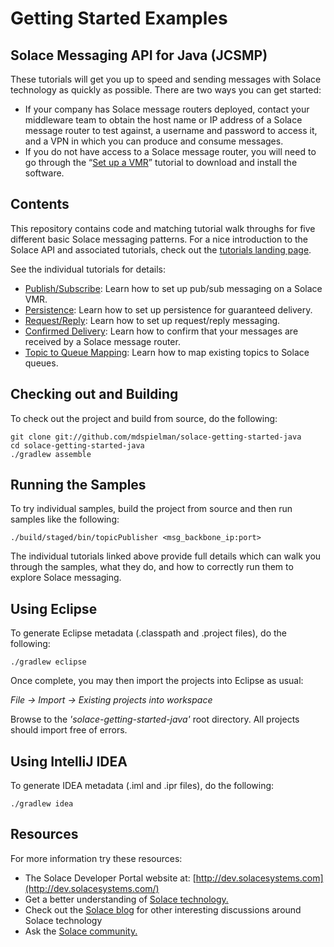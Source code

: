 # Getting Started Examples
## Solace Messaging API for Java (JCSMP)

These tutorials will get you up to speed and sending messages with Solace technology as quickly as possible. There are two ways you can get started:

- If your company has Solace message routers deployed, contact your middleware team to obtain the host name or IP address of a Solace message router to test against, a username and password to access it, and a VPN in which you can produce and consume messages.
- If you do not have access to a Solace message router, you will need to go through the “[Set up a VMR](http://dev.solacesystems.com/get-started/vmr-setup-tutorials/setting-up-solace-vmr/)” tutorial to download and install the software.

## Contents

This repository contains code and matching tutorial walk throughs for five different basic Solace messaging patterns. For a nice introduction to the Solace API and associated tutorials, check out the [tutorials landing page](https://mdspielman.github.io/solace-getting-started-java).

See the individual tutorials for details:

- [Publish/Subscribe](https://mdspielman.github.io/solace-getting-started-java/docs/publish-subscribe): Learn how to set up pub/sub messaging on a Solace VMR.
- [Persistence](https://mdspielman.github.io/solace-getting-started-java/docs/persistence-with-queues): Learn how to set up persistence for guaranteed delivery.
- [Request/Reply](https://mdspielman.github.io/solace-getting-started-java/docs/request-reply): Learn how to set up request/reply messaging.
- [Confirmed Delivery](https://mdspielman.github.io/solace-getting-started-java/docs/confirmed-delivery): Learn how to confirm that your messages are received by a Solace message router.
- [Topic to Queue Mapping](https://mdspielman.github.io/solace-getting-started-java/docs/topic-to-queue-mapping): Learn how to map existing topics to Solace queues.

## Checking out and Building

To check out the project and build from source, do the following:

    git clone git://github.com/mdspielman/solace-getting-started-java
    cd solace-getting-started-java
    ./gradlew assemble

## Running the Samples

To try individual samples, build the project from source and then run samples like the following:

    ./build/staged/bin/topicPublisher <msg_backbone_ip:port>

The individual tutorials linked above provide full details which can walk you through the samples, what they do, and how to correctly run them to explore Solace messaging.

## Using Eclipse

To generate Eclipse metadata (.classpath and .project files), do the following:

    ./gradlew eclipse

Once complete, you may then import the projects into Eclipse as usual:

 *File -> Import -> Existing projects into workspace*

Browse to the *'solace-getting-started-java'* root directory. All projects should import
free of errors.

## Using IntelliJ IDEA

To generate IDEA metadata (.iml and .ipr files), do the following:

    ./gradlew idea

## Resources

For more information try these resources:

- The Solace Developer Portal website at:
[http://dev.solacesystems.com](http://dev.solacesystems.com/)
- Get a better understanding of [Solace technology.](http://dev.solacesystems.com/tech/)
- Check out the [Solace blog](http://dev.solacesystems.com/blog/) for other interesting discussions around Solace technology
- Ask the [Solace community.](http://dev.solacesystems.com/community/)

